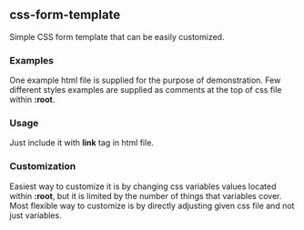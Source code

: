 ## css-form-template

Simple CSS form template that can be easily customized.

### Examples
One example html file is supplied for the purpose of demonstration. Few different styles examples are supplied as comments at the top of css file within __:root__.

### Usage
Just include it with __link__ tag in html file.

### Customization
Easiest way to customize it is by changing css variables values located within __:root__, but it is limited by the number of things that variables cover. Most flexible way to customize is by directly adjusting given css file and not just variables.
